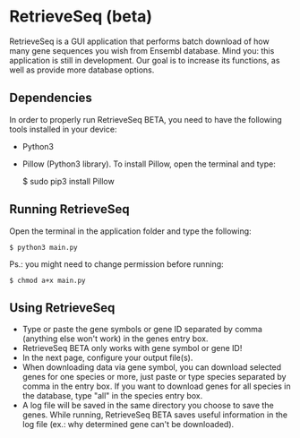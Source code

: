 # RetrieveSeq (beta)
RetrieveSeq is a GUI application that performs batch download of how many gene sequences you wish from Ensembl database. Mind you: this application is still in development. Our goal is to increase its functions, as well as provide more database options.

## Dependencies

In order to properly run RetrieveSeq BETA, you need to have the following tools installed in your device:
- Python3
- Pillow (Python3 library). To install Pillow, open the terminal and type:

	$ sudo pip3 install Pillow

## Running RetrieveSeq

Open the terminal in the application folder and type the following:

	$ python3 main.py

Ps.: you might need to change permission before running:

	$ chmod a+x main.py

## Using RetrieveSeq

- Type or paste the gene symbols or gene ID separated by comma (anything else won't work) in the genes entry box.
- RetrieveSeq BETA only works with gene symbol or gene ID!
- In the next page, configure your output file(s).
- When downloading data via gene symbol, you can download selected genes for one species or more, just paste or type species separated by comma in the entry box. If you want to download genes for all species in the database, type "all" in the species entry box.
- A log file will be saved in the same directory you choose to save the genes. While running, RetrieveSeq BETA saves useful information in the log file (ex.: why determined gene can't be downloaded).
